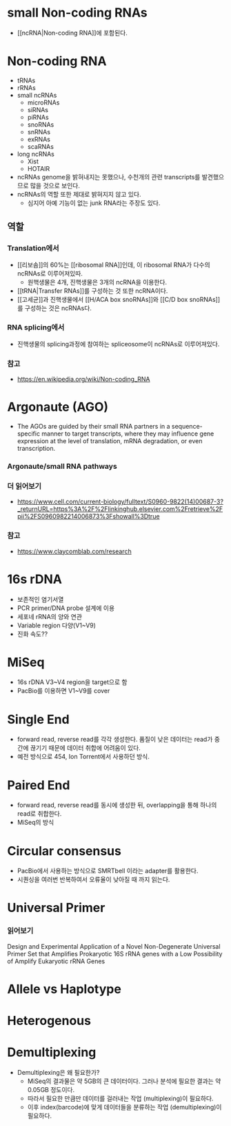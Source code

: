 # small Non-coding RNAs
- [[ncRNA|Non-coding RNA]]에 포함된다.
# Non-coding RNA
- tRNAs
- rRNAs
- small ncRNAs
	- microRNAs
	- siRNAs
	- piRNAs
	- snoRNAs
	- snRNAs
	- exRNAs
	- scaRNAs
- long ncRNAs
	- Xist
	- HOTAIR
- ncRNAs genome을 밝혀내지는 못했으나, 수천개의 관련 transcripts를 발견했으므로 많을 것으로 보인다.
- ncRNAs의 역할 또한 제대로 밝혀지지 않고 있다.
	- 심지어 아예 기능이 없는 junk RNA라는 주장도 있다.
## 역할
### Translation에서
- [[리보솜]]의 60%는 [[ribosomal RNA]]인데, 이 ribosomal RNA가 다수의 ncRNAs로 이루어져있따.
	- 원핵생물은 4개, 진핵생물은 3개의 ncRNA을 이용한다.
- [[tRNA|Transfer RNAs]]를 구성하는 것 또한 ncRNA이다.
- [[고세균]]과 진핵생물에서 [[H/ACA box snoRNAs]]와 [[C/D box snoRNAs]]를 구성하는 것은 ncRNAs다.
### RNA splicing에서
- 진핵생물의 splicing과정에 참여하는 spliceosome이 ncRNAs로 이루어져있다.
### 참고
- https://en.wikipedia.org/wiki/Non-coding_RNA
# Argonaute (AGO)
- The AGOs are guided by their small RNA partners in a sequence-specific manner to target transcripts, where they may influence gene expression at the level of translation, mRNA degradation, or even transcription.
### Argonaute/small RNA pathways
### 더 읽어보기
- https://www.cell.com/current-biology/fulltext/S0960-9822(14)00687-3?_returnURL=https%3A%2F%2Flinkinghub.elsevier.com%2Fretrieve%2Fpii%2FS0960982214006873%3Fshowall%3Dtrue
### 참고
- https://www.claycomblab.com/research
# 16s rDNA
- 보존적인 염기서열
- PCR primer/DNA probe 설계에 이용
- 세포네 rRNA의 양와 연관
- Variable region 다양(V1~V9)
- 진화 속도??
# MiSeq
- 16s rDNA V3~V4 region을 target으로 함
- PacBio를 이용하면 V1~V9를 cover
# Single End
- forward read, reverse read를 각각 생성한다. 품질이 낮은 데이터는 read가 중간에 끊기기 때문에 데이터 취합에 어려움이 있다.
- 예전 방식으로 454, Ion Torrent에서 사용하던 방식.
# Paired End
- forward read, reverse read를 동시에 생성한 뒤, overlapping을 통해 하나의 read로 취합한다.
- MiSeq의 방식
# Circular consensus
- PacBio에서 사용하는 방식으로 SMRTbell 이라는 adapter를 활용한다.
- 시퀀싱을 여러번 반복하여서 오류율이 낮아질 때 까지 읽는다.
# Universal Primer
### 읽어보기
Design and Experimental Application of a Novel Non-Degenerate Universal Primer Set that Amplifies Prokaryotic 16S rRNA genes with a Low Possibility of Amplify Eukaryotic rRNA Genes
# Allele vs Haplotype
# Heterogenous

# Demultiplexing
- Demultiplexing은 왜 필요한가?
	- MiSeq의 결과물은 약 5GB의 큰 데이터이다. 그러나 분석에 필요한 결과는 약 0.05GB 정도이다.
	- 따라서 필요한 만큼만 데이터를 걸러내는 작업 (multiplexing)이 필요하다.
	- 이후 index(barcode)에 맞게 데이터들을 분류하는 작업 (demultiplexing)이 필요하다.